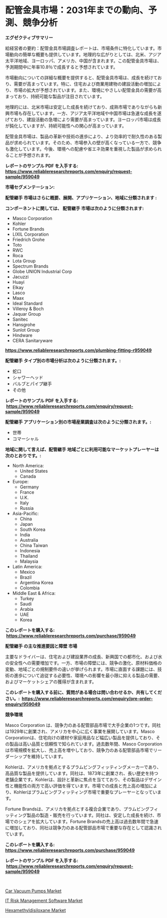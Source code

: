 <p><h1>配管金具市場：2031年までの動向、予測、競争分析</h1></p><p><strong>エグゼクティブサマリー</strong></p>
<p><p>給経営者の要約：配管金具市場調査レポートは、市場条件に特化しています。市場動向の簡単な概要も提供しています。地理的な広がりとしては、北米、アジア太平洋地域、ヨーロッパ、アメリカ、中国が含まれます。この配管金具市場は、予測期間中に年率10.8％で成長すると予想されています。</p><p>市場動向についての詳細な概要を提供すると、配管金具市場は、成長を続けており、需要が高まっています。特に、住宅および商業用建物の建設活動の増加により、市場の拡大が予想されています。また、環境にやさしい配管金具の需要が高まっており、持続可能な製品が注目されています。</p><p>地理的には、北米市場は安定した成長を続けており、成熟市場でありながらも新興市場も存在しています。一方、アジア太平洋地域や中国市場は急速な成長を遂げており、建設活動の急増により需要が高まっています。ヨーロッパ市場は成長が鈍化していますが、持続可能性への関心が高まっています。</p><p>配管金具市場は、製品の革新や技術の進歩により、より効率的で耐久性のある製品が求められています。そのため、市場参入の壁が高くなっている一方で、競争も激化しています。今後、環境への配慮や省エネ効果を重視した製品が求められることが予想されます。</p></p>
<p><strong>レポートのサンプル PDF を入手する: <a href="https://www.reliableresearchreports.com/enquiry/request-sample/959049">https://www.reliableresearchreports.com/enquiry/request-sample/959049</a></strong></p>
<p><strong>市場セグメンテーション:</strong></p>
<p><strong> 配管継手 市場はさらに概要、展開、アプリケーション、地域に分類されます :</strong></p>
<p><strong>コンポーネントに関しては、 配管継手 市場は次のように分類されます: &nbsp;</strong></p>
<p><ul><li>Masco Corporation</li><li>Kohler</li><li>Fortune Brands</li><li>LIXIL Corporation</li><li>Friedrich Grohe</li><li>Toto</li><li>RWC</li><li>Roca</li><li>Lota Group</li><li>Spectrum Brands</li><li>Globe UNION Industrial Corp</li><li>Jacuzzi</li><li>Huayi</li><li>Elkay</li><li>Lasco</li><li>Maax</li><li>Ideal Standard</li><li>Villeroy & Boch</li><li>Jaquar Group</li><li>Sanitec</li><li>Hansgrohe</li><li>Sunlot Group</li><li>Hindware</li><li>CERA Sanitaryware</li></ul></p>
<p><strong><a href="https://www.reliableresearchreports.com/plumbing-fitting-r959049">https://www.reliableresearchreports.com/plumbing-fitting-r959049</a></strong></p>
<p><strong> 配管継手 タイプ別の市場分析は次のように分類されます。:</strong></p>
<p><ul><li>蛇口</li><li>シャワーヘッド</li><li>バルブとパイプ継手</li><li>その他</li></ul></p>
<p><strong>レポートのサンプル PDF を入手する: &nbsp;<a href="https://www.reliableresearchreports.com/enquiry/request-sample/959049">https://www.reliableresearchreports.com/enquiry/request-sample/959049</a></strong></p>
<p><strong> 配管継手 アプリケーション別の市場産業調査は次のように分類されます。:</strong></p>
<p><ul><li>世帯</li><li>コマーシャル</li></ul></p>
<p><strong>地域に関して言えば、配管継手 地域ごとに利用可能なマーケットプレーヤーは次のとおりです。:</strong></p>
<p><ul>
    <li>
        North America:
        <ul>
            <li>United States</li>
            <li>Canada</li>
        </ul>
    </li>
    <li>
        Europe:
        <ul>
            <li>Germany</li>
            <li>France</li>
            <li>U.K.</li>
            <li>Italy</li>
            <li>Russia</li>
        </ul>
    </li>
    <li>
        Asia-Pacific:
        <ul>
            <li>China</li>
            <li>Japan</li>
            <li>South Korea</li>
            <li>India</li>
            <li>Australia</li>
            <li>China Taiwan</li>
            <li>Indonesia</li>
            <li>Thailand</li>
            <li>Malaysia</li>
        </ul>
    </li>
    <li>
        Latin America:
        <ul>
            <li>Mexico</li>
            <li>Brazil</li>
            <li>Argentina Korea</li>
            <li>Colombia</li>
        </ul>
    </li>
    <li>
        Middle East & Africa:
        <ul>
            <li>Turkey</li>
            <li>Saudi</li>
            <li>Arabia</li>
            <li>UAE</li>
            <li>Korea</li>
        </ul>
    </li>
    </ul></p>
<p><strong>このレポートを購入する: &nbsp;<a href="https://www.reliableresearchreports.com/purchase/959049">https://www.reliableresearchreports.com/purchase/959049</a></strong></p>
<p><strong>配管継手 の主な推進要因と障壁 市場</strong></p>
<p><p>主要なドライバーは、住宅および建設業界の成長、新興国での都市化、および水の安全性への需要増加です。一方、市場の障壁には、競争の激化、原材料価格の変動、地域ごとの規制要件の違いが挙げられます。市場に直面する課題には、技術の進歩について追従する必要性、環境への影響を最小限に抑える製品の需要、およびマーケットシェアの獲得が含まれます。</p></p>
<p><strong>このレポートを購入する前に、質問がある場合は問い合わせるか、共有してください。:&nbsp; <a href="https://www.reliableresearchreports.com/enquiry/pre-order-enquiry/959049">https://www.reliableresearchreports.com/enquiry/pre-order-enquiry/959049</a></strong></p>
<p><strong>競争環境</strong></p>
<p><p>Masco Corporation は、競争力のある配管部品市場で大手企業の1つです。同社は1929年に創業され、アメリカを中心に広く事業を展開しています。Masco Corporationは、住宅向けの建材や家庭用品など幅広い製品を提供しており、その製品は高い品質と信頼性で知られています。過去数年間、Masco Corporationは市場規模を拡大し、売上高を増やしており、競争力のある配管部品市場でリーダーシップを維持しています。</p><p>Kohlerは、アメリカを拠点とするプラムビングフィッティングメーカーであり、高品質な製品を提供しています。同社は、1873年に創業され、長い歴史を持つ老舗企業です。Kohlerは、設計と革新に焦点を当てており、その製品はデザイン性と機能性の両方で高い評価を得ています。市場での成長と売上高の増加により、Kohlerはプラムビングフィッティング市場で重要なプレーヤーとなっています。</p><p>Fortune Brandsは、アメリカを拠点とする複合企業であり、プラムビングフィッティング製品の製造・販売を行っています。同社は、安定した成長を続け、市場でのシェアを拡大しています。Fortune Brandsの売上高は過去数年間で急速に増加しており、同社は競争力のある配管部品市場で重要な存在として認識されています。</p></p>
<p><strong>このレポートを購入する: &nbsp; <a href="https://www.reliableresearchreports.com/purchase/959049">https://www.reliableresearchreports.com/purchase/959049</a></strong></p>
<p><strong>レポートのサンプル PDF を入手する: &nbsp;<a href="https://www.reliableresearchreports.com/enquiry/request-sample/959049">https://www.reliableresearchreports.com/enquiry/request-sample/959049</a></strong><strong></strong></p>
<p>&nbsp;</p>
<p><p><a href="https://www.linkedin.com/pulse/car-vacuum-pumps-market-size-focuses-dynamics-in-depth-on6re?trackingId=A7HR78ryk1Zh65y%2BxwRwNQ%3D%3D">Car Vacuum Pumps Market</a></p><p><a href="https://www.linkedin.com/pulse/risk-management-software-market-research-report-forecasted-2qcge?trackingId=7ctLG%2B4w3ohBB4u4hYgx7A%3D%3D">IT Risk Management Software Market</a></p><p><a href="https://www.linkedin.com/pulse/hexamethyldisiloxane-market-research-report-unlocks-analysis-2bque?trackingId=7I6vzBT8lhkwnvjq864O2g%3D%3D">Hexamethyldisiloxane Market</a></p></p>